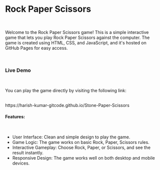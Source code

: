 <h1>Rock Paper Scissors</h1><br>
<p>Welcome to the Rock Paper Scissors game! This is a simple interactive game that lets you play Rock Paper Scissors against the computer. The game is created using HTML, CSS, and JavaScript, and it's hosted on GitHub Pages for easy access.</p><br>
<h3>Live Demo</h3><br>
<p>You can play the game directly by visiting the following link:</p><br>
<a>https://harish-kumar-gitcode.github.io/Stone-Paper-Scissors</a><br>
<h4>Features:</h4><br>
<ul>
  <li><bold>User Interface:</bold> Clean and simple design to play the game.</li>
  <li><bold>Game Logic:</bold> The game works on basic Rock, Paper, Scissors rules.</li>
  <li><bold>Interactive Gameplay:</bold> Choose Rock, Paper, or Scissors, and see the result instantly.</li>
  <li><bold>Responsive Design:</bold> The game works well on both desktop and mobile devices.</li>
</ul>
